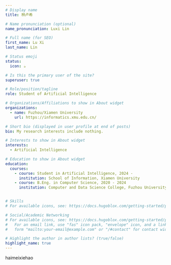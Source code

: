 ```yaml
---
# Display name
title: 林卢希

# Name pronunciation (optional)
name_pronunciation: Luxi Lin

# Full name (for SEO)
first_name: Lu Xi
last_name: Lin

# Status emoji
status:
  icon: ☕️

# Is this the primary user of the site?
superuser: true

# Role/position/tagline
role: Student of Artificial Intelligence

# Organizations/Affiliations to show in About widget
organizations:
  - name: Fuzhou/Xiamen University
    url: https://informatics.xmu.edu.cn/

# Short bio (displayed in user profile at end of posts)
bio: My research interests include nothing.

# Interests to show in About widget
interests:
  - Artificial Intelligence

# Education to show in About widget
education:
  courses:
    - course: Student in Artificial Intelligence, 2024 -
      institution: School of Information, Xiamen University
    - course: B.Eng. in Computer Science, 2020 - 2024
      institution: Computer and Data Science College, Fuzhou University


# Skills
# For available icons, see: https://docs.hugoblox.com/getting-started/page-builder/#icons

# Social/Academic Networking
# For available icons, see: https://docs.hugoblox.com/getting-started/page-builder/#icons
#   For an email link, use "fas" icon pack, "envelope" icon, and a link in the
#   form "mailto:your-email@example.com" or "/#contact" for contact widget.

# Highlight the author in author lists? (true/false)
highlight_name: true
---
```


haimeixiehao
